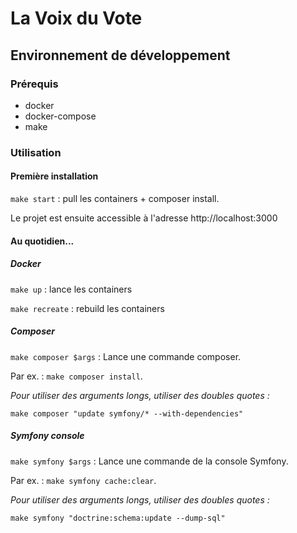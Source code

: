 # La Voix du Vote

## Environnement de développement 

### Prérequis

- docker
- docker-compose
- make

### Utilisation

#### Première installation

`make start` : pull les containers + composer install.

Le projet est ensuite accessible à l'adresse http://localhost:3000

#### Au quotidien...

##### Docker

`make up` : lance les containers

`make recreate` : rebuild les containers

##### Composer

`make composer $args` : Lance une commande composer. 

Par ex. : `make composer install`. 

*Pour utiliser des arguments longs, utiliser des doubles quotes :*

`make composer "update symfony/* --with-dependencies"`

##### Symfony console

`make symfony $args` : Lance une commande de la console Symfony.

Par ex. : `make symfony cache:clear`.

*Pour utiliser des arguments longs, utiliser des doubles quotes :*

`make symfony "doctrine:schema:update --dump-sql"`

